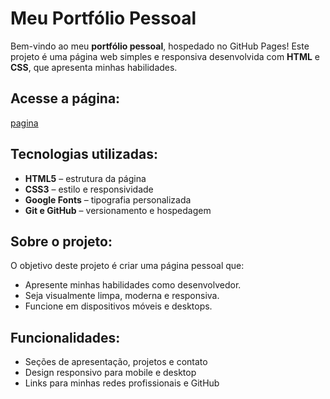 # Meu Portfólio Pessoal

Bem-vindo ao meu **portfólio pessoal**, hospedado no GitHub Pages!
Este projeto é uma página web simples e responsiva desenvolvida com **HTML** e **CSS**, que apresenta minhas habilidades.

## Acesse a página:

[pagina](https://carvalho484.github.io/)

## Tecnologias utilizadas:

* **HTML5** – estrutura da página
* **CSS3** – estilo e responsividade
* **Google Fonts** – tipografia personalizada
* **Git e GitHub** – versionamento e hospedagem

## Sobre o projeto:

O objetivo deste projeto é criar uma página pessoal que:

* Apresente minhas habilidades como desenvolvedor.
* Seja visualmente limpa, moderna e responsiva.
* Funcione em dispositivos móveis e desktops.

## Funcionalidades:

* Seções de apresentação, projetos e contato
* Design responsivo para mobile e desktop
* Links para minhas redes profissionais e GitHub


